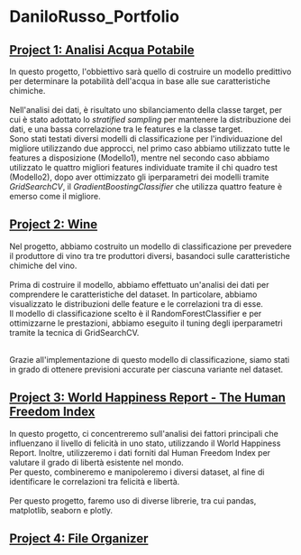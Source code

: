 # DaniloRusso_Portfolio

## [Project 1: Analisi Acqua Potabile](https://github.com/danilorusso08/Analisi_Acqua_Potabile/blob/main/DaniloRusso_Water.ipynb)
In questo progetto, l'obbiettivo sarà quello di costruire un modello predittivo per determinare la potabilità dell'acqua in base alle sue caratteristiche chimiche.<br><br>
Nell'analisi dei dati, è risultato uno sbilanciamento della classe target, per cui è stato adottato lo *stratified sampling* per mantenere la distribuzione dei dati, e una bassa correlazione tra le features e la classe target.<br>
Sono stati testati diversi modelli di classificazione per l'individuazione del migliore utilizzando due approcci, nel primo caso abbiamo utilizzato tutte le features a disposizione (Modello1), mentre nel secondo caso abbiamo utilizzato le quattro migliori features individuate tramite il chi quadro test (Modello2), dopo aver ottimizzato gli iperparametri dei modelli tramite *GridSearchCV*, il *GradientBoostingClassifier* che utilizza quattro feature è emerso come il migliore.

## [Project 2: Wine](https://github.com/danilorusso08/Wine)
Nel progetto, abbiamo costruito un modello di classificazione per prevedere il produttore di vino tra tre produttori diversi, basandoci sulle caratteristiche chimiche del vino.<br><br>
Prima di costruire il modello, abbiamo effettuato un'analisi dei dati per comprendere le caratteristiche del dataset. In particolare, abbiamo visualizzato le distribuzioni delle feature e le correlazioni tra di esse.<br>
Il modello di classificazione scelto è il RandomForestClassifier e per ottimizzarne le prestazioni, abbiamo eseguito il tuning degli iperparametri tramite la tecnica di GridSearchCV.<br><br>

Grazie all'implementazione di questo modello di classificazione, siamo stati in grado di ottenere previsioni accurate per ciascuna variante nel dataset.

## [Project 3: World Happiness Report - The Human Freedom Index](https://github.com/danilorusso08/World_Happiness__Freedom/blob/main/DaniloRussoDataVis.ipynb)
In questo progetto, ci concentreremo sull'analisi dei fattori principali che influenzano il livello di felicità in uno stato, utilizzando il World Happiness Report. Inoltre, utilizzeremo i dati forniti dal Human Freedom Index per valutare il grado di libertà esistente nel mondo.<br>
Per questo, combineremo e manipoleremo i diversi dataset, al fine di identificare le correlazioni tra felicità e libertà.<br><br>
Per questo progetto, faremo uso di diverse librerie, tra cui pandas, matplotlib, seaborn e plotly.

## [Project 4: File Organizer](https://github.com/danilorusso08/File_Organizer)

